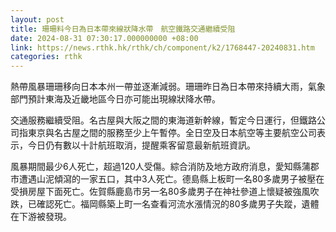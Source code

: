 ```yaml
---
layout: post
title: 珊珊料今日為日本帶來線狀降水帶　航空鐵路交通繼續受阻
date: 2024-08-31 07:30:17.000000000 +08:00
link: https://news.rthk.hk/rthk/ch/component/k2/1768447-20240831.htm
categories: rthk
---
```


熱帶風暴珊珊移向日本本州一帶並逐漸減弱。珊珊昨日為日本帶來持續大雨，氣象部門預計東海及近畿地區今日亦可能出現線狀降水帶。

交通服務繼續受阻。名古屋與大阪之間的東海道新幹線，暫定今日運行，但鐵路公司指東京與名古屋之間的服務至少上午暫停。全日空及日本航空等主要航空公司表示，今日仍有數以十計航班取消，提醒乘客留意最新航班資訊。

風暴期間最少6人死亡，超過120人受傷。綜合消防及地方政府消息，愛知縣蒲郡市遭遇山泥傾瀉的一家五口，其中3人死亡。德島縣上板町一名80多歲男子被壓在受損房屋下面死亡。佐賀縣鹿島市另一名80多歲男子在神社參道上懷疑被強風吹跌，已確認死亡。福岡縣築上町一名查看河流水漲情況的80多歲男子失蹤，遺體在下游被發現。
